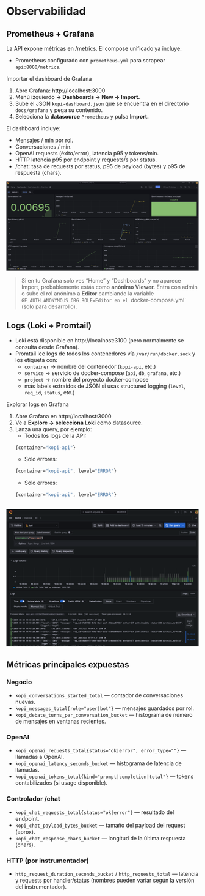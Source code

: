 # Observabilidad 

## Prometheus + Grafana
La API expone métricas en /metrics. El compose unificado ya incluye:
- Prometheus configurado con `prometheus.yml` para scrapear `api:8000/metrics`.

Importar el dashboard de Grafana
1. Abre Grafana: http://localhost:3000
2. Menú izquierdo **→ Dashboards → New → Import.**
3. Sube el JSON `kopi-dashboard.json` que se encuentra en el directorio `docs/grafana` y pega su contenido.
4. Selecciona la **datasource** `Prometheus` y pulsa **Import.**

El dashboard incluye:
- Mensajes / min por rol.
- Conversaciones / min.
- OpenAI requests (éxito/error), latencia p95 y tokens/min.
- HTTP latencia p95 por endpoint y requests/s por status.
- /chat: tasa de requests por status, p95 de payload (bytes) y p95 de respuesta (chars).

![dashboard](grafana/dashboard.png)

> Si en tu Grafana solo ves “Home” y “Dashboards” y no aparece Import, 
> probablemente estás como **anónimo Viewer.** Entra con admin o sube el rol anónimo a **Editor** cambiando la variable 
> `GF_AUTH_ANONYMOUS_ORG_ROLE=Editor en el `docker-compose.yml` (solo para desarrollo).

## Logs (Loki + Promtail)
* Loki está disponible en http://localhost:3100 (pero normalmente se consulta desde Grafana).
* Promtail lee logs de todos los contenedores vía `/var/run/docker.sock` y los etiqueta con:
  * `container` → nombre del contenedor (`kopi-api`, etc.)
  * `service` → servicio de docker-compose (`api`, `db`, `grafana`, etc.)
  * `project` → nombre del proyecto docker-compose
  * más labels extraídos de JSON si usas structured logging (`level`, `req_id`, `status`, etc.)

Explorar logs en Grafana
1. Abre Grafana en http://localhost:3000
2. Ve a **Explore → selecciona Loki** como datasource.
3. Lanza una query, por ejemplo:
   * Todos los logs de la API:
   ```bash
   {container="kopi-api"}
   ```
   * Solo errores:
   ```bash
   {container="kopi-api", level="ERROR"}
   ```
   * Solo errores:
   ```bash
   {container="kopi-api", level="ERROR"}
   ```
![loki](images/loki.png)
---

## Métricas principales expuestas
### Negocio
- `kopi_conversations_started_total` — contador de conversaciones nuevas.
- `kopi_messages_total{role="user|bot"}` — mensajes guardados por rol.
- `kopi_debate_turns_per_conversation_bucket` — histograma de número de mensajes en ventanas recientes.

### OpenAI
- `kopi_openai_requests_total{status="ok|error", error_type=""}` — llamadas a OpenAI.
- `kopi_openai_latency_seconds_bucket` — histograma de latencia de llamadas.
- `kopi_openai_tokens_total{kind="prompt|completion|total"}` — tokens contabilizados (si usage disponible).

### Controlador /chat
- `kopi_chat_requests_total{status="ok|error"}` — resultado del endpoint.
- `kopi_chat_payload_bytes_bucket` — tamaño del payload del request (aprox).
- `kopi_chat_response_chars_bucket` — longitud de la última respuesta (chars).

### HTTP (por instrumentador)
- `http_request_duration_seconds_bucket` / `http_requests_total` — latencia y requests por handler/status (nombres pueden variar según la versión del instrumentador).
